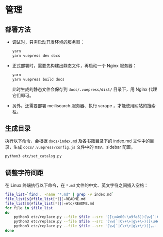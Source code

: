 # 管理

## 部署方法

- 调试时，只需启动开发环境的服务器：
  ```sh
  yarn
  yarn vuepress dev docs
  ```

- 正式部署时，需要先构建出静态文件，再启动一个 Nginx 服务器：
  ```sh
  yarn
  yarn vuepress build docs
  ```
  此时生成的静态文件会保存到 `docs/.vuepress/dist/` 目录下，用 Nginx 代理它们即可。

- 另外，还需要部署 meilisearch 服务器、执行 scrape ，才能使用网站的搜索栏。

## 生成目录

执行以下命令，会根据 `docs/index.md` 及各书籍目录下的 index.md 文件中的目录，生成 `docs/.vuepress/config.js` 文件中的 nav、sidebar 配置。
```sh
python3 etc/set_catalog.py
```

## 调整字符间距

在 Linux 终端执行以下命令，在 `*.md` 文件的中文、英文字符之间插入空格：
```sh
file_list=`find . -name "*.md" | grep -v index.md`
file_list[${#file_list[*]}]=README.md
file_list[${#file_list[*]}]=etc/README.md
for file in $file_list
do
    python3 etc/replace.py --file $file --src '([\u4e00-\u9fa5])(\w|`|C\+\+|g\+\+)' --dst '$1 $2'
    python3 etc/replace.py --file $file --src '(\w|`|C\+\+|g\+\+)([\u4e00-\u9fa5])' --dst '$1 $2'
    python3 etc/replace.py --file $file --src '(\w|`|C\+\+|g\+\+)([，。：！？])'     --dst '$1 $2'
done
```
